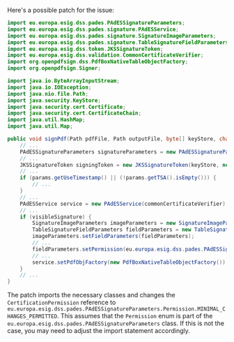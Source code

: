 Here's a possible patch for the issue:

```java
import eu.europa.esig.dss.pades.PAdESSignatureParameters;
import eu.europa.esig.dss.pades.signature.PAdESService;
import eu.europa.esig.dss.pades.signature.SignatureImageParameters;
import eu.europa.esig.dss.pades.signature.TableSignatureFieldParameters;
import eu.europa.esig.dss.token.JKSSignatureToken;
import eu.europa.esig.dss.validation.CommonCertificateVerifier;
import org.openpdfsign.dss.PdfBoxNativeTableObjectFactory;
import org.openpdfsign.Signer;

import java.io.ByteArrayInputStream;
import java.io.IOException;
import java.nio.file.Path;
import java.security.KeyStore;
import java.security.cert.Certificate;
import java.security.cert.CertificateChain;
import java.util.HashMap;
import java.util.Map;

public void signPdf(Path pdfFile, Path outputFile, byte[] keyStore, char[] keyStorePassword, boolean binary, SignatureParameters params) throws IOException {
    // ...
    PAdESSignatureParameters signatureParameters = new PAdESSignatureParameters();
    // ...
    JKSSignatureToken signingToken = new JKSSignatureToken(keyStore, new KeyStore.PasswordProtection(keyStorePassword));
    // ...
    if (params.getUseTimestamp() || (!params.getTSA().isEmpty())) {
        // ...
    }
    // ...
    PAdESService service = new PAdESService(commonCertificateVerifier);
    // ...
    if (visibleSignature) {
        SignatureImageParameters imageParameters = new SignatureImageParameters();
        TableSignatureFieldParameters fieldParameters = new TableSignatureFieldParameters();
        imageParameters.setFieldParameters(fieldParameters);
        // ...
        fieldParameters.setPermission(eu.europa.esig.dss.pades.PAdESSignatureParameters.Permission.MINIMAL_CHANGES_PERMITTED);
        // ...
        service.setPdfObjFactory(new PdfBoxNativeTableObjectFactory());
    }
    // ...
}
```

The patch imports the necessary classes and changes the `CertificationPermission` reference to `eu.europa.esig.dss.pades.PAdESSignatureParameters.Permission.MINIMAL_CHANGES_PERMITTED`. This assumes that the `Permission` enum is part of the `eu.europa.esig.dss.pades.PAdESSignatureParameters` class. If this is not the case, you may need to adjust the import statement accordingly.